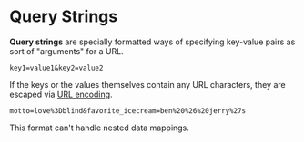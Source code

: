 # Query Strings

**Query strings** are specially formatted ways of specifying key-value pairs as sort of "arguments" for a URL.

```
key1=value1&key2=value2
```

If the keys or the values themselves contain any URL characters, they are escaped via [URL encoding](https://en.wikipedia.org/wiki/Percent-encoding#Percent-encoding_reserved_characters).

```
motto=love%3Dblind&favorite_icecream=ben%20%26%20jerry%27s
```

This format can't handle nested data mappings.
